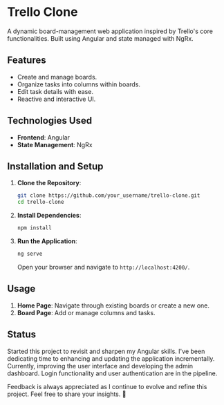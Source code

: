 
# Trello Clone

A dynamic board-management web application inspired by Trello's core functionalities. Built using Angular and state managed with NgRx.

## Features

- Create and manage boards.
- Organize tasks into columns within boards.
- Edit task details with ease.
- Reactive and interactive UI.

## Technologies Used

- **Frontend**: Angular
- **State Management**: NgRx

## Installation and Setup

1. **Clone the Repository**:
    ```bash
    git clone https://github.com/your_username/trello-clone.git
    cd trello-clone
    ```

2. **Install Dependencies**:
    ```bash
    npm install
    ```

3. **Run the Application**:
    ```bash
    ng serve
    ```

   Open your browser and navigate to `http://localhost:4200/`.

## Usage

1. **Home Page**: Navigate through existing boards or create a new one.
2. **Board Page**: Add or manage columns and tasks.

## Status

Started this project to revisit and sharpen my Angular skills. I've been dedicating time to enhancing and updating the application incrementally. Currently, improving the user interface and developing the admin dashboard. Login functionality and user authentication are in the pipeline.

Feedback is always appreciated as I continue to evolve and refine this project. Feel free to share your insights. 🙂
